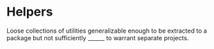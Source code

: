 # Helpers
Loose collections of utilities generalizable enough to be extracted to a
package but not sufficiently ______ to warrant separate projects. 
